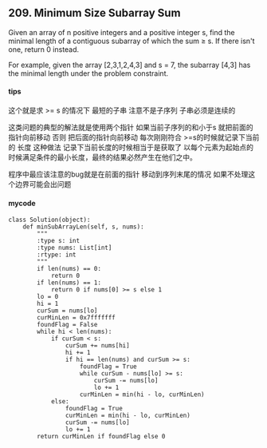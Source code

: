 ## 209. Minimum Size Subarray Sum

Given an array of n positive integers and a positive integer s, find the minimal length of a contiguous subarray of which the sum ≥ s. If there isn't one, return 0 instead.

For example, given the array [2,3,1,2,4,3] and s = 7,
the subarray [4,3] has the minimal length under the problem constraint.

#### tips
这个就是求 >= s 的情况下 最短的子串 注意不是子序列 子串必须是连续的

这类问题的典型的解法就是使用两个指针 如果当前子序列的和小于s 就把前面的指针向前移动 否则 把后面的指针向前移动 每次刚刚符合 >=s的时候就记录下当前的 长度 这种做法 记录下当前长度的时候相当于是获取了 以每个元素为起始点的时候满足条件的最小长度，最终的结果必然产生在他们之中。

程序中最应该注意的bug就是在前面的指针 移动到序列末尾的情况 如果不处理这个边界可能会出问题

#### mycode

```
class Solution(object):
    def minSubArrayLen(self, s, nums):
        """
        :type s: int
        :type nums: List[int]
        :rtype: int
        """
        if len(nums) == 0:
            return 0
        if len(nums) == 1:
            return 0 if nums[0] >= s else 1
        lo = 0
        hi = 1
        curSum = nums[lo]
        curMinLen = 0x7fffffff
        foundFlag = False
        while hi < len(nums):
            if curSum < s:
                curSum += nums[hi]
                hi += 1
                if hi == len(nums) and curSum >= s:
                    foundFlag = True
                    while curSum - nums[lo] >= s:
                        curSum -= nums[lo]
                        lo += 1
                    curMinLen = min(hi - lo, curMinLen)
            else:
                foundFlag = True
                curMinLen = min(hi - lo, curMinLen)
                curSum -= nums[lo]
                lo += 1
        return curMinLen if foundFlag else 0
```
